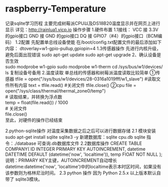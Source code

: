 # raspberry-Temperature
记录sqlite学习历程
主要完成树莓派CPU以及DS18B20温度显示并在网页上进行显示
详见：http://rainlua1.vicp.io
操作步骤
1.硬件布置
1.1接线： VCC 接  3.3V 的gpio接口
      GND 接  GND 的gpio接口
      DQ  接   GPIO7（#4）的gpio接口（BCM编码）
1.2配置
先配置单总线设备使能
在/boot/config.txt配置文件的最后添加如下内容： dtoverlay=w1-gpio-pullup,gpiopin=4
1.3传感器操作
先进行内核升级，避免后面出现错误
sudo apt-get update
sudo apt-get upgrade
2、确认设备是否生效	
sudo modprobe w1-gpio
sudo modprobe w1-therm
cd /sys/bus/w1/devices/
ls
复制设备号备用
2.温度读取
单总线的传感器和树莓派温度读取比较简单
①传感器
tfile = open("/sys/bus/w1/devices/28-0316a1019fff/w1_slave")
#读取文件所有内容
	text = tfile.read()
#关闭文件
	tfile.close()
②cpu
file = open("/sys/class/thermal/thermal_zone0/temp")  
	# 读取结果，并转换为浮点数  
	temp = float(file.read()) / 1000  
	# 关闭文件  
	file.close()  
至此，对硬件的操作已经结束


2.python-sqlite操作
对温度采集数据之后之后可以进行数据存储
2.1 模块安装
sudo apt-get install sqlite sqlite3 -y
新建数据库：sqlite cpu.db
sqlite 指令：./database 可查询.db数据库文件
2.2数据库操作
CREATE TABLE COMPANY(
   ID INTEGER  PRIMARY KEY     AUTOINCREMENT,
   datetime           DATETIME    DEFAULT (datetime('now', 'localtime')),
   temp            FlOAT     NOT NULL
);
说明：PRIMARY KEY主键，AUTOINCREMENT自动增长
      datetime:datetime('now', 'localtime')中的localtime表示本时区时间，如果没有该参数则为格林尼治时间。
 2.3 python 操作
 因为 Python 2.5.x 以上版本默认自带了 sqlite3模块。
 
